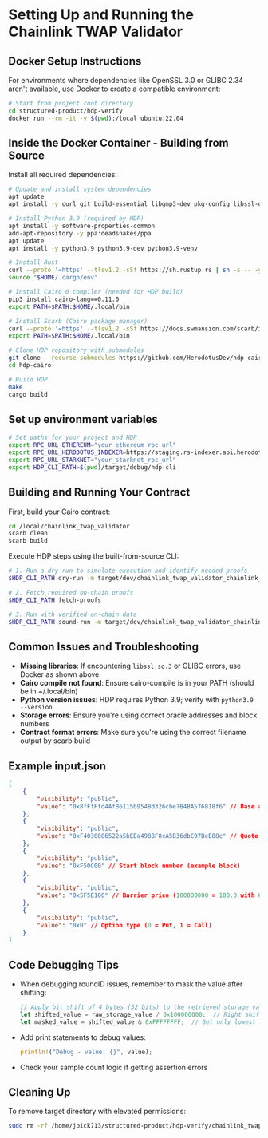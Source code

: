 # Setting Up and Running the Chainlink TWAP Validator

## Docker Setup Instructions

For environments where dependencies like OpenSSL 3.0 or GLIBC 2.34 aren't available, use Docker to create a compatible environment:

```bash
# Start from project root directory
cd structured-product/hdp-verify
docker run --rm -it -v $(pwd):/local ubuntu:22.04
```

## Inside the Docker Container - Building from Source

Install all required dependencies:

```bash
# Update and install system dependencies
apt update
apt install -y curl git build-essential libgmp3-dev pkg-config libssl-dev python3 python3-pip

# Install Python 3.9 (required by HDP)
apt install -y software-properties-common
add-apt-repository -y ppa:deadsnakes/ppa
apt update
apt install -y python3.9 python3.9-dev python3.9-venv

# Install Rust
curl --proto '=https' --tlsv1.2 -sSf https://sh.rustup.rs | sh -s -- -y
source "$HOME/.cargo/env"

# Install Cairo 0 compiler (needed for HDP build)
pip3 install cairo-lang==0.11.0
export PATH=$PATH:$HOME/.local/bin

# Install Scarb (Cairo package manager)
curl --proto '=https' --tlsv1.2 -sSf https://docs.swmansion.com/scarb/install.sh | bash
export PATH=$PATH:$HOME/.local/bin

# Clone HDP repository with submodules
git clone --recurse-submodules https://github.com/HerodotusDev/hdp-cairo.git
cd hdp-cairo

# Build HDP
make
cargo build
```

## Set up environment variables

```bash
# Set paths for your project and HDP
export RPC_URL_ETHEREUM="your_ethereum_rpc_url"
export RPC_URL_HERODOTUS_INDEXER=https://staging.rs-indexer.api.herodotus.cloud/
export RPC_URL_STARKNET="your_starknet_rpc_url"
export HDP_CLI_PATH=$(pwd)/target/debug/hdp-cli
```

## Building and Running Your Contract

First, build your Cairo contract:

```bash
cd /local/chainlink_twap_validator
scarb clean
scarb build
```

Execute HDP steps using the built-from-source CLI:

```bash
# 1. Run a dry run to simulate execution and identify needed proofs
$HDP_CLI_PATH dry-run -m target/dev/chainlink_twap_validator_chainlink_twap_validator.contract_class.json --print_output --inputs input.json

# 2. Fetch required on-chain proofs
$HDP_CLI_PATH fetch-proofs

# 3. Run with verified on-chain data
$HDP_CLI_PATH sound-run -m target/dev/chainlink_twap_validator_chainlink_twap_validator.contract_class.json --print_output
```

## Common Issues and Troubleshooting

- **Missing libraries**: If encountering `libssl.so.3` or GLIBC errors, use Docker as shown above
- **Cairo compile not found**: Ensure cairo-compile is in your PATH (should be in ~/.local/bin)
- **Python version issues**: HDP requires Python 3.9; verify with `python3.9 --version`
- **Storage errors**: Ensure you're using correct oracle addresses and block numbers
- **Contract format errors**: Make sure you're using the correct filename output by scarb build

## Example input.json
```json
[
    {
        "visibility": "public",
        "value": "0x8fFfFfd4AfB6115b954Bd326cbe7B4BA576818f6" // Base asset oracle address (USDC/USD on mainnet)
    },
    {
        "visibility": "public",
        "value": "0xF4030086522a5bEEa4988F8cA5B36dbC97BeE88c" // Quote asset oracle address (BTC/USD on mainnet)
    },
    {
        "visibility": "public",
        "value": "0xF50C00" // Start block number (example block)
    },
    {
        "visibility": "public",
        "value": "0x5F5E100" // Barrier price (100000000 = 100.0 with 6 decimals)
    },
    {
        "visibility": "public",
        "value": "0x0" // Option type (0 = Put, 1 = Call)
    }
]
```

## Code Debugging Tips

- When debugging roundID issues, remember to mask the value after shifting:
  ```rust
  // Apply bit shift of 4 bytes (32 bits) to the retrieved storage value
  let shifted_value = raw_storage_value / 0x100000000;  // Right shift by 32 bits
  let masked_value = shifted_value & 0xFFFFFFFF;  // Get only lowest 32 bits
  ```

- Add print statements to debug values:
  ```rust
  println!("Debug - value: {}", value);
  ```

- Check your sample count logic if getting assertion errors

## Cleaning Up

To remove target directory with elevated permissions:
```bash
sudo rm -rf /home/jpick713/structured-product/hdp-verify/chainlink_twap_validator/target
```